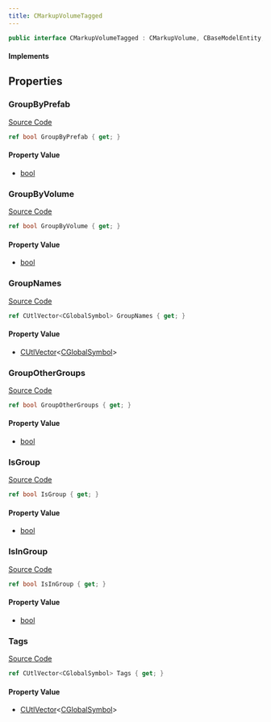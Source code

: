 ```yaml
---
title: CMarkupVolumeTagged
---
```


```csharp
public interface CMarkupVolumeTagged : CMarkupVolume, CBaseModelEntity, CBaseEntity, CEntityInstance, ISchemaClass<CEntityInstance>, ISchemaClass<CBaseEntity>, ISchemaClass<CBaseModelEntity>, ISchemaClass<CMarkupVolume>, ISchemaClass<CMarkupVolumeTagged>, ISchemaField, ISchemaClass, INativeHandle
```

#### Implements

## Properties

### GroupByPrefab

[Source Code](https://github.com/swiftly-solution/swiftlys2/blob/beta/managed/src/SwiftlyS2.Generated/Schemas/Interfaces/CMarkupVolumeTagged.cs#L22)

```csharp
ref bool GroupByPrefab { get; }
```

#### Property Value

- [bool](https://learn.microsoft.com/dotnet/api/system.boolean)

### GroupByVolume

[Source Code](https://github.com/swiftly-solution/swiftlys2/blob/beta/managed/src/SwiftlyS2.Generated/Schemas/Interfaces/CMarkupVolumeTagged.cs#L24)

```csharp
ref bool GroupByVolume { get; }
```

#### Property Value

- [bool](https://learn.microsoft.com/dotnet/api/system.boolean)

### GroupNames

[Source Code](https://github.com/swiftly-solution/swiftlys2/blob/beta/managed/src/SwiftlyS2.Generated/Schemas/Interfaces/CMarkupVolumeTagged.cs#L16)

```csharp
ref CUtlVector<CGlobalSymbol> GroupNames { get; }
```

#### Property Value

- [CUtlVector](/docs/api/-1)<[CGlobalSymbol](/docs/api/shared/natives/cglobalsymbol)>

### GroupOtherGroups

[Source Code](https://github.com/swiftly-solution/swiftlys2/blob/beta/managed/src/SwiftlyS2.Generated/Schemas/Interfaces/CMarkupVolumeTagged.cs#L26)

```csharp
ref bool GroupOtherGroups { get; }
```

#### Property Value

- [bool](https://learn.microsoft.com/dotnet/api/system.boolean)

### IsGroup

[Source Code](https://github.com/swiftly-solution/swiftlys2/blob/beta/managed/src/SwiftlyS2.Generated/Schemas/Interfaces/CMarkupVolumeTagged.cs#L20)

```csharp
ref bool IsGroup { get; }
```

#### Property Value

- [bool](https://learn.microsoft.com/dotnet/api/system.boolean)

### IsInGroup

[Source Code](https://github.com/swiftly-solution/swiftlys2/blob/beta/managed/src/SwiftlyS2.Generated/Schemas/Interfaces/CMarkupVolumeTagged.cs#L28)

```csharp
ref bool IsInGroup { get; }
```

#### Property Value

- [bool](https://learn.microsoft.com/dotnet/api/system.boolean)

### Tags

[Source Code](https://github.com/swiftly-solution/swiftlys2/blob/beta/managed/src/SwiftlyS2.Generated/Schemas/Interfaces/CMarkupVolumeTagged.cs#L18)

```csharp
ref CUtlVector<CGlobalSymbol> Tags { get; }
```

#### Property Value

- [CUtlVector](/docs/api/-1)<[CGlobalSymbol](/docs/api/shared/natives/cglobalsymbol)>

